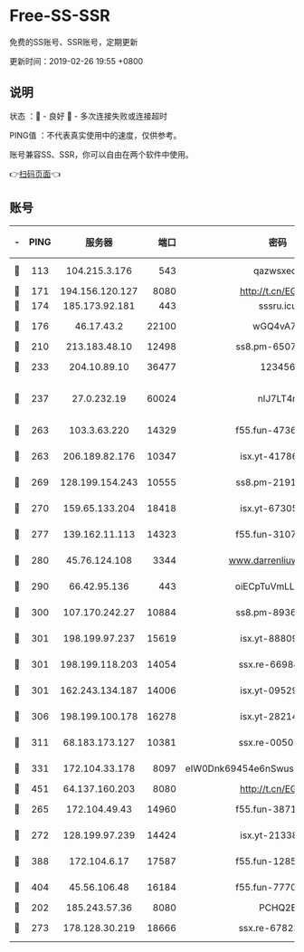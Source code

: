 # Free-SS-SSR

免费的SS账号、SSR账号，定期更新

更新时间：2019-02-26 19:55 +0800

## 说明

状态     ：🙂 - 良好 🙁 - 多次连接失败或连接超时

PING值   ：不代表真实使用中的速度，仅供参考。

账号兼容SS、SSR，你可以自由在两个软件中使用。

👉[扫码页面](https://liesauer.github.io/free-ss-ssr.github.io/)👈

## 账号

|-|PING|服务器|端口|密码|加密方式|区域|
|:----:|:----:|:-----:|-----:|:----:|:----:|:----:|
|🙂|113|104.215.3.176|543|qazwsxedc|aes-256-gcm|JP|
|🙂|171|194.156.120.127|8080|http://t.cn/EGJIyrl|rc4-md5|RU|
|🙂|174|185.173.92.181|443|sssru.icu|rc4-md5|RU|
|🙂|176|46.17.43.2|22100|wGQ4vA7D|aes-256-gcm|RU|
|🙂|210|213.183.48.10|12498|ss8.pm-65077768|rc4-md5|RU|
|🙂|233|204.10.89.10|36477|123456|aes-256-cfb|US|
|🙂|237|27.0.232.19|60024|nIJ7LT4n|xchacha20-ietf-poly1305|HK|
|🙂|263|103.3.63.220|14329|f55.fun-47367810|aes-256-cfb|SG|
|🙂|263|206.189.82.176|10347|isx.yt-41786271|aes-256-cfb|SG|
|🙂|269|128.199.154.243|10555|ss8.pm-21916657|aes-256-cfb|SG|
|🙂|270|159.65.133.204|18418|isx.yt-67305082|aes-256-cfb|SG|
|🙂|277|139.162.11.113|14323|f55.fun-31072874|aes-256-cfb|SG|
|🙂|280|45.76.124.108|3344|www.darrenliuwei.com|aes-256-cfb|AU|
|🙂|290|66.42.95.136|443|oiECpTuVmLLxk4Ts|aes-256-cfb|US|
|🙂|300|107.170.242.27|10884|ss8.pm-89367697|aes-256-cfb|US|
|🙂|301|198.199.97.237|15619|isx.yt-88809686|aes-256-cfb|US|
|🙂|301|198.199.118.203|14054|ssx.re-66984414|aes-256-cfb|US|
|🙂|301|162.243.134.187|14006|isx.yt-09529412|aes-256-cfb|US|
|🙂|306|198.199.100.178|16278|isx.yt-28214890|aes-256-cfb|US|
|🙂|311|68.183.173.127|10381|ssx.re-00501672|aes-256-cfb|US|
|🙂|331|172.104.33.178|8097|eIW0Dnk69454e6nSwuspv9DmS201tQ0D|aes-256-cfb|SG|
|🙂|451|64.137.160.203|8080|http://t.cn/EGJIyrl|rc4-md5|CA|
|🙂|265|172.104.49.43|14960|f55.fun-38711662|aes-256-cfb|SG|
|🙂|272|128.199.97.239|14424|isx.yt-21338454|aes-256-cfb|SG|
|🙂|388|172.104.6.17|17587|f55.fun-12854977|aes-256-cfb|US|
|🙂|404|45.56.106.48|16184|f55.fun-77705055|aes-256-cfb|US|
|🙁|202|185.243.57.36|8080|PCHQ2E|rc4-md5|US|
|🙁|273|178.128.30.219|18666|ssx.re-67823309|aes-256-cfb|SG|
